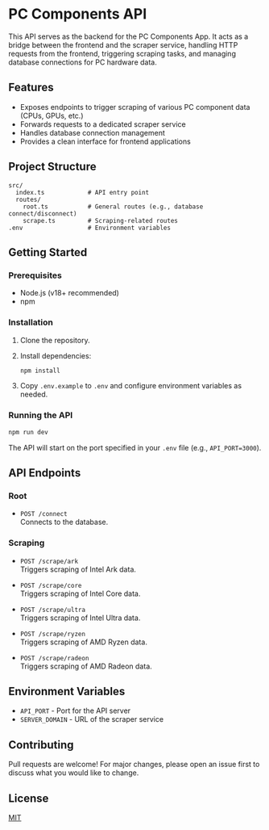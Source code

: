 # PC Components API

This API serves as the backend for the PC Components App. It acts as a bridge between the frontend and the scraper service, handling HTTP requests from the frontend, triggering scraping tasks, and managing database connections for PC hardware data.

## Features

- Exposes endpoints to trigger scraping of various PC component data (CPUs, GPUs, etc.)
- Forwards requests to a dedicated scraper service
- Handles database connection management
- Provides a clean interface for frontend applications

## Project Structure

```
src/
  index.ts            # API entry point
  routes/
    root.ts           # General routes (e.g., database connect/disconnect)
    scrape.ts         # Scraping-related routes
.env                  # Environment variables
```

## Getting Started

### Prerequisites

- Node.js (v18+ recommended)
- npm

### Installation

1. Clone the repository.
2. Install dependencies:

   ```bash
   npm install
   ```

3. Copy `.env.example` to `.env` and configure environment variables as needed.

### Running the API

```bash
npm run dev
```

The API will start on the port specified in your `.env` file (e.g., `API_PORT=3000`).

## API Endpoints

### Root

- `POST /connect`  
  Connects to the database.

### Scraping

- `POST /scrape/ark`  
  Triggers scraping of Intel Ark data.

- `POST /scrape/core`  
  Triggers scraping of Intel Core data.

- `POST /scrape/ultra`  
  Triggers scraping of Intel Ultra data.

- `POST /scrape/ryzen`  
  Triggers scraping of AMD Ryzen data.

- `POST /scrape/radeon`  
  Triggers scraping of AMD Radeon data.

## Environment Variables

- `API_PORT` - Port for the API server
- `SERVER_DOMAIN` - URL of the scraper service

## Contributing

Pull requests are welcome! For major changes, please open an issue first to discuss what you would like to change.

## License

[MIT](../LICENSE)